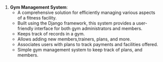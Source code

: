 1. **Gym Management System**:
   - A comprehensive solution for efficiently managing various aspects of a fitness facility.
   - Built using the Django framework, this system provides a user-friendly interface for both gym administrators and members.
   - Keeps track of records in a gym.
   - Allows adding new members,trainers, plans, and more.
   - Associates users with plans to track payments and facilities offered.
   - Simple gym management system to keep track of  plans, and members.
